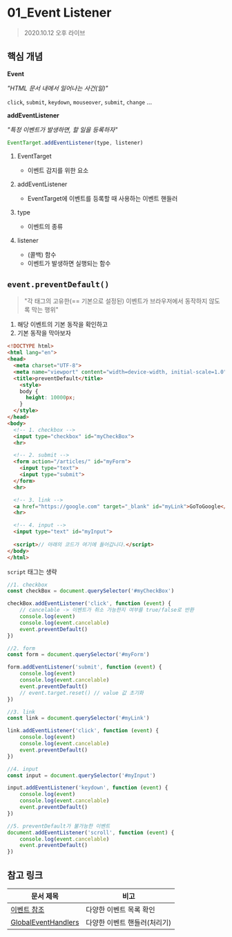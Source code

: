# 01_Event Listener

> 2020.10.12 오후 라이브

## 핵심 개념

**Event**

*"HTML 문서 내에서 일어나는 사건(일)"*

`click`, `submit`, `keydown`, `mouseover`, `submit`, `change` ...



**addEventListener**

*"특정 이벤트가 발생하면, 할 일을 등록하자"*

```javascript
EventTarget.addEventListener(type, listener)
```

1. EventTarget 
   - 이벤트 감지를 위한 요소

2. addEventListener 
   - EventTarget에 이벤트를 등록할 때 사용하는 이벤트 핸들러
3. type
   - 이벤트의 종류

4. listener
   - (콜백) 함수
   - 이벤트가 발생하면 실행되는 함수



## `event.preventDefault()`

> "각 태그의 고유한(== 기본으로 설정된) 이벤트가 브라우저에서 동작하지 않도록 막는 행위"

1. 해당 이벤트의 기본 동작을 확인하고
2. 기본 동작을 막아보자



```html
<!DOCTYPE html>
<html lang="en">
<head>
  <meta charset="UTF-8">
  <meta name="viewport" content="width=device-width, initial-scale=1.0">
  <title>preventDefault</title>
	<style>
    body {
      height: 10000px;
    }
  </style>
</head>
<body>
  <!-- 1. checkbox -->
  <input type="checkbox" id="myCheckBox">
  <hr>

  <!-- 2. submit -->
  <form action="/articles/" id="myForm">
    <input type="text">
    <input type="submit">
  </form>
  <hr>

  <!-- 3. link -->
  <a href="https://google.com" target="_blank" id="myLink">GoToGoogle</a>
  <hr>

  <!-- 4. input -->
  <input type="text" id="myInput">
  
  <script>// 아래의 코드가 여기에 들어갑니다.</script>
</body>
</html>
```



`script` 태그는 생략

```javascript
//1. checkbox
const checkBox = document.querySelector('#myCheckBox')

checkBox.addEventListener('click', function (event) {
    // cancelable -> 이벤트가 취소 가능한지 여부를 true/false로 반환
    console.log(event)
    console.log(event.cancelable)
    event.preventDefault()
})

//2. form
const form = document.querySelector('#myForm')

form.addEventListener('submit', function (event) {
    console.log(event)
    console.log(event.cancelable)
    event.preventDefault() 
    // event.target.reset() // value 값 초기화
})

//3. link
const link = document.querySelector('#myLink')

link.addEventListener('click', function (event) {
    console.log(event)
    console.log(event.cancelable)
    event.preventDefault()
})

//4. input
const input = document.querySelector('#myInput')

input.addEventListener('keydown', function (event) {
    console.log(event)
    console.log(event.cancelable)
    event.preventDefault()
})

//5. preventDefault가 불가능한 이벤트
document.addEventListener('scroll', function (event) {
    console.log(event.cancelable) 
    event.preventDefault()
})
```



## 참고 링크

| 문서 제목                                                    | 비고                         |
| ------------------------------------------------------------ | ---------------------------- |
| [이벤트 참조](https://developer.mozilla.org/ko/docs/Web/Events) | 다양한 이벤트 목록 확인      |
| [GlobalEventHandlers](https://developer.mozilla.org/ko/docs/Web/API/GlobalEventHandlers) | 다양한 이벤트 핸들러(처리기) |